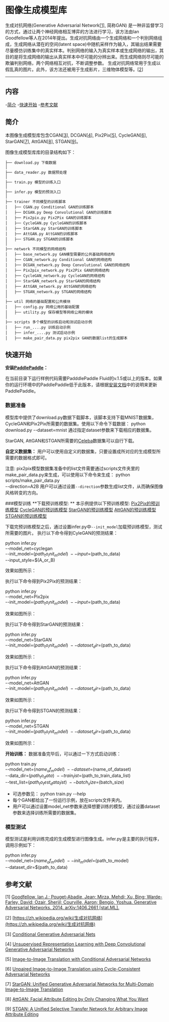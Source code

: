 # 图像生成模型库

生成对抗网络(Generative Adversarial Network\[[1](#参考文献)\], 简称GAN) 是一种非监督学习的方式，通过让两个神经网络相互博弈的方法进行学习，该方法由lan Goodfellow等人在2014年提出。生成对抗网络由一个生成网络和一个判别网络组成，生成网络从潜在的空间(latent space)中随机采样作为输入，其输出结果需要尽量模仿训练集中的真实样本。判别网络的输入为真实样本或生成网络的输出，其目的是将生成网络的输出从真实样本中尽可能的分辨出来。而生成网络则尽可能的欺骗判别网络，两个网络相互对抗，不断调整参数。
生成对抗网络常用于生成以假乱真的图片。此外，该方法还被用于生成影片，三维物体模型等。\[[2](#参考文献)\]

---
## 内容

-[简介](#简介)
-[快速开始](#快速开始)
-[参考文献](#参考文献)

## 简介

本图像生成模型库包含CGAN\[[3](#参考文献)\], DCGAN\[[4](#参考文献)\], Pix2Pix\[[5](#参考文献)\], CycleGAN\[[6](#参考文献)\], StarGAN\[[7](#参考文献)\], AttGAN\[[8](#参考文献)\], STGAN\[[9](#参考文献)\]。

图像生成模型库库的目录结构如下：
```
├── download.py 下载数据
│  
├── data_reader.py 数据预处理
│  
├── train.py 模型的训练入口
│  
├── infer.py 模型的预测入口
│  
├── trainer 不同模型的训练脚本
│   ├── CGAN.py Conditional GAN的训练脚本
│   ├── DCGAN.py Deep Convolutional GAN的训练脚本
│   ├── Pix2pix.py Pix2Pix GAN的训练脚本
│   ├── CycleGAN.py CycleGAN的训练脚本
│   ├── StarGAN.py StarGAN的训练脚本
│   ├── AttGAN.py AttGAN的训练脚本
│   ├── STGAN.py STGAN的训练脚本
│  
├── network 不同模型的网络结构
│   ├── base_network.py GAN模型需要的公共基础网络结构
│   ├── CGAN_network.py Conditional GAN的网络结构
│   ├── DCGAN_network.py Deep Convolutional GAN的网络结构
│   ├── Pix2pix_network.py Pix2Pix GAN的网络结构
│   ├── CycleGAN_network.py CycleGAN的网络结构
│   ├── StarGAN_network.py StarGAN的网络结构
│   ├── AttGAN_network.py AttGAN的网络结构
│   ├── STGAN_network.py STGAN的网络结构
│  
├── util 网络的基础配置和公共模块
│   ├── config.py 网络公用的基础配置
│   ├── utility.py 保存模型等网络公用的模块
│  
├── scripts 多个模型的训练启动和测试启动示例
│   ├── run_....py 训练启动示例
│   ├── infer_....py 测试启动示例
│   ├── make_pair_data.py pix2pix GAN的数据list的生成脚本

```

## 快速开始
**安装[PaddlePaddle](https://github.com/PaddlePaddle/Paddle)：**

在当前目录下运行样例代码需要PadddlePaddle Fluid的v.1.5或以上的版本。如果你的运行环境中的PaddlePaddle低于此版本，请根据[安装文档](http://paddlepaddle.org/documentation/docs/zh/1.4/beginners_guide/install/index_cn.html)中的说明来更新PaddlePaddle。

### 数据准备

模型库中提供了download.py数据下载脚本，该脚本支持下载MNIST数据集，CycleGAN和Pix2Pix所需要的数据集。使用以下命令下载数据：
    python download.py --dataset=mnist
通过指定dataset参数来下载相应的数据集。

StarGAN, AttGAN和STGAN所需要的[Celeba](http://mmlab.ie.cuhk.edu.hk/projects/CelebA.html)数据集可以自行下载。

**自定义数据集：**
用户可以使用自定义的数据集，只要设置成所对应的生成模型所需要的数据格式即可。

注意: pix2pix模型数据集准备中的list文件需要通过scripts文件夹里的make_pair_data.py来生成，可以使用以下命令来生成：
  python scripts/make_pair_data.py \
    --direction=A2B
用户可以通过设置`--direction`参数生成list文件，从而确保图像风格转变的方向。

###模型训练
**下载预训练模型: **
本示例提供以下预训练模型:
[Pix2Pix的预训练模型]()
[CycleGAN的预训练模型]()
[StarGAN的预训练模型]()
[AttGAN的预训练模型]()
[STGAN的预训练模型]()

下载完预训练模型之后，通过设置infer.py中`--init_model`加载预训练模型，测试所需要的图片。
执行以下命令得到CyleGAN的预测结果：

  python infer.py \
    --model_net=cyclegan \
    --init_model=$(path_to_init_model) \
    --input=$(path_to_data) \
    --input_style=$(A_or_B)

效果如图所示：


执行以下命令得到Pix2Pix的预测结果：

  python infer.py \
    --model_net=Pix2pix \
    --init_model=$(path_to_init_model) \
    --input=$(path_to_data)

效果如图所示：

执行以下命令得到StarGAN的预测结果：

  python infer.py \
    --model_net=StarGAN \
    --init_model=$(path_to_init_model)\
    --dataset_dir=$(path_to_data)

效果如图所示：

执行以下命令得到AttGAN的预测结果：

  python infer.py \
    --model_net=AttGAN \
    --init_model=$(path_to_init_model)\
    --dataset_dir=$(path_to_data)

效果如图所示：

执行以下命令得到STGAN的预测结果：

  python infer.py \
    --model_net=STGAN \
    --init_model=$(path_to_init_model)\
    --dataset_dir=$(path_to_data)

效果如图所示：

**开始训练：** 数据准备完毕后，可以通过一下方式启动训练：

  python train.py \
    --model_net=$(name_of_model) \
    --dataset=$(name_of_dataset) \
    --data_dir=$(path_to_data) \
    --train_list=$(path_to_train_data_list) \
    --test_list=$(path_to_test_data_list) \
    --batch_size=$(batch_size)

- 可选参数见：
  python train.py --help
- 每个GAN都给出了一份运行示例，放在scripts文件夹内。
- 用户可以通过设置model_net参数来选择想要训练的模型，通过设置dataset参数来选择训练所需要的数据集。

### 模型测试
模型测试是利用训练完成的生成模型进行图像生成。infer.py是主要的执行程序，调用示例如下：

  python infer.py \
    --model_net=$(name_of_model) \
    --init_model=$(path_to_model) \
    --dataset_dir=$(path_to_data)


## 参考文献
[1] [Goodfellow, Ian J.; Pouget-Abadie, Jean; Mirza, Mehdi; Xu, Bing; Warde-Farley, David; Ozair, Sherjil; Courville, Aaron; Bengio, Yoshua. Generative Adversarial Networks. 2014. arXiv:1406.2661 [stat.ML].](https://arxiv.org/abs/1406.2661)

[2] [https://zh.wikipedia.org/wiki/生成对抗网络](https://zh.wikipedia.org/wiki/生成对抗网络)

[3] [Conditional Generative Adversarial Nets](https://arxiv.org/abs/1411.1784)

[4] [Unsupervised Representation Learning with Deep Convolutional Generative Adversarial Networks](https://arxiv.org/abs/1511.06434)

[5] [Image-to-Image Translation with Conditional Adversarial Networks](https://arxiv.org/abs/1611.07004)

[6] [Unpaired Image-to-Image Translation using Cycle-Consistent Adversarial Networks](https://arxiv.org/abs/1703.10593)

[7] [StarGAN: Unified Generative Adversarial Networks for Multi-Domain Image-to-Image Translation](https://arxiv.org/abs/1711.09020)

[8] [AttGAN: Facial Attribute Editing by Only Changing What You Want](https://arxiv.org/abs/1711.10678)

[9] [STGAN: A Unified Selective Transfer Network for Arbitrary Image Attribute Editing](https://arxiv.org/abs/1904.09709)
